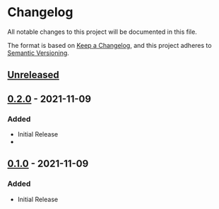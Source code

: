 # Changelog
All notable changes to this project will be documented in this file.

The format is based on [Keep a Changelog](https://keepachangelog.com/en/1.0.0/),
and this project adheres to [Semantic Versioning](https://semver.org/spec/v2.0.0.html).

## [Unreleased]

## [0.2.0] - 2021-11-09
### Added
- Initial Release
- 
## [0.1.0] - 2021-11-09
### Added
- Initial Release

[Unreleased]: https://github.com/rust-playground/anydate/compare/v0.2.0...HEAD
[0.2.0]: https://github.com/rust-playground/anydate/compare/v0.1.0...v0.2.0
[0.1.0]: https://github.com/rust-playground/anydate/commit/4ac9022aeeb9d2911a763651f70987cb8d98d47d
